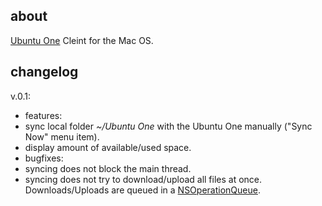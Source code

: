about
--------
[Ubuntu One](http://one.ubuntu.com/) Cleint for the Mac OS.

changelog
--------
v.0.1:

* features:
 * sync local folder _~/Ubuntu One_ with the Ubuntu One manually ("Sync Now" menu item).
 * display amount of available/used space.
* bugfixes:
 * syncing does not block the main thread.
 * syncing does not try to download/upload all files at once. Downloads/Uploads are queued in a [NSOperationQueue](http://developer.apple.com/library/mac/#documentation/Cocoa/Reference/NSOperationQueue_class/Reference/Reference.html).
